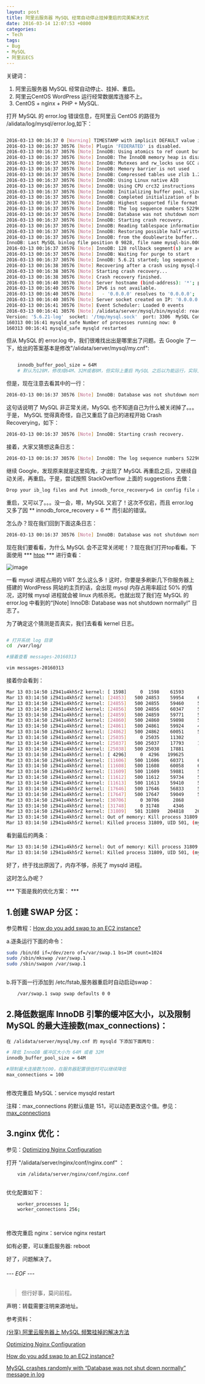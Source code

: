 ```yaml
---
layout: post
title: 阿里云服务器 MySQL 经常自动停止挂掉重启的完美解决方式
date: 2016-03-14 12:07:53 +0800
categories:
- Tech
tags:
- Bug
- MySQL
- 阿里云ECS
---
```



关键词：

1. 阿里云服务器 MySQL 经常自动停止、挂掉、重启。
2. 阿里云CentOS WordPress 运行经常数据库连接不上。
3. CentOS + nginx + PHP + MySQL.

<!-- more -->

打开 MySQL 的 error.log 错误信息，在阿里云 CentOS 的路径为 /alidata/log/mysql/error.log,如下：

``` bash

2016-03-13 00:16:37 0 [Warning] TIMESTAMP with implicit DEFAULT value is deprecated. Please use --explicit_defaults_for_timestamp server option (see documentation for more details).
2016-03-13 00:16:37 30576 [Note] Plugin 'FEDERATED' is disabled.
2016-03-13 00:16:37 30576 [Note] InnoDB: Using atomics to ref count buffer pool pages
2016-03-13 00:16:37 30576 [Note] InnoDB: The InnoDB memory heap is disabled
2016-03-13 00:16:37 30576 [Note] InnoDB: Mutexes and rw_locks use GCC atomic builtins
2016-03-13 00:16:37 30576 [Note] InnoDB: Memory barrier is not used
2016-03-13 00:16:37 30576 [Note] InnoDB: Compressed tables use zlib 1.2.3
2016-03-13 00:16:37 30576 [Note] InnoDB: Using Linux native AIO
2016-03-13 00:16:37 30576 [Note] InnoDB: Using CPU crc32 instructions
2016-03-13 00:16:37 30576 [Note] InnoDB: Initializing buffer pool, size = 64.0M
2016-03-13 00:16:37 30576 [Note] InnoDB: Completed initialization of buffer pool
2016-03-13 00:16:37 30576 [Note] InnoDB: Highest supported file format is Barracuda.
2016-03-13 00:16:37 30576 [Note] InnoDB: The log sequence numbers 52296883 and 52296883 in ibdata files do not match the log sequence number 93636989 in the ib_logfiles!
2016-03-13 00:16:37 30576 [Note] InnoDB: Database was not shutdown normally!
2016-03-13 00:16:37 30576 [Note] InnoDB: Starting crash recovery.
2016-03-13 00:16:37 30576 [Note] InnoDB: Reading tablespace information from the .ibd files...
2016-03-13 00:16:37 30576 [Note] InnoDB: Restoring possible half-written data pages 
2016-03-13 00:16:37 30576 [Note] InnoDB: from the doublewrite buffer...
InnoDB: Last MySQL binlog file position 0 9828, file name mysql-bin.000335
2016-03-13 00:16:37 30576 [Note] InnoDB: 128 rollback segment(s) are active.
2016-03-13 00:16:37 30576 [Note] InnoDB: Waiting for purge to start
2016-03-13 00:16:37 30576 [Note] InnoDB: 5.6.21 started; log sequence number 93636989
2016-03-13 00:16:38 30576 [Note] Recovering after a crash using mysql-bin
2016-03-13 00:16:38 30576 [Note] Starting crash recovery...
2016-03-13 00:16:38 30576 [Note] Crash recovery finished.
2016-03-13 00:16:40 30576 [Note] Server hostname (bind-address): '*'; port: 3306
2016-03-13 00:16:40 30576 [Note] IPv6 is not available.
2016-03-13 00:16:40 30576 [Note]   - '0.0.0.0' resolves to '0.0.0.0';
2016-03-13 00:16:40 30576 [Note] Server socket created on IP: '0.0.0.0'.
2016-03-13 00:16:41 30576 [Note] Event Scheduler: Loaded 0 events
2016-03-13 00:16:41 30576 [Note] /alidata/server/mysql/bin/mysqld: ready for connections.
Version: '5.6.21-log'  socket: '/tmp/mysql.sock'  port: 3306  MySQL Community Server (GPL)
160313 00:16:41 mysqld_safe Number of processes running now: 0
160313 00:16:41 mysqld_safe mysqld restarted


```

但从 MySQL 的 error.log 中，我们很难找出出是哪里出了问题。去 Google 了一下，给出的答案基本是修改"/alidata/server/mysql/my.cnf":

``` bash

	innodb_buffer_pool_size = 64M
	# 默认为128M，修改成64M、32M或者8M，但实际上重启 MySQL 之后以为能运行，实际上过了一会 MySQL 还是会出现不知原因地自动关闭。

```

但是，现在注意去看其中的一行：

``` bash 
2016-03-13 00:16:37 30576 [Note] InnoDB: Database was not shutdown normally!

```

这句话说明了 MySQL 非正常关闭，MySQL 也不知道自己为什么被关闭掉了。。。于是， MySQL 觉得真奇怪，自己又重启了自己的进程开始 Crash Recoverying，如下：

``` bash 
2016-03-13 00:16:37 30576 [Note] InnoDB: Starting crash recovery.

```

接着，大家又猜想这条日志：

``` bash
2016-03-13 00:16:37 30576 [Note] InnoDB: The log sequence numbers 52296883 and 52296883 in ibdata files do not match the log sequence number 93636989 in the ib_logfiles!

```

继续 Google，发现原来就是这里捣鬼，才出现了 MySQL 再重启之后，又继续自动关闭，再重启。于是，尝试按照 StackOverflow 上面的 suggestions 去做：

``` bash
Drop your ib_log files and Put innodb_force_recovery=6 in config file and restart your mysql it will resolve

```

重启，又可以了。。。没一会，嚓，MySQL 又宕了！这次不仅宕，而且 error.log 又多了因 ** innodb_force_recovery = 6 ** 而引起的错误。


怎么办？现在我们回到下面这条日志：

``` bash 
2016-03-13 00:16:37 30576 [Note] InnoDB: Database was not shutdown normally!

```

现在我们要看看，为什么 MySQL 会不正常关闭呢！？现在我们打开top看看。下面使用 *** [htop](http://hisham.hm/htop/) *** 进行查看：




![image](/uploads/htop1.png)

一看 mysql 进程占用的 VIRT 怎么这么多！这时，你要是多刷新几下你服务器上搭建的 WordPress 网站的主页的话，会出现 mysql 内存占用率超过 50% 的情况，这时候 mysql 进程就会被 linux 内核杀死。也就出现了我们在 MySQL 的 error.log 中看到的“[Note] InnoDB: Database was not shutdown normally!” 日志了。

为了确定这个猜测是否真实，我们去看看 kernel 日志。

``` bash

# 打开系统 log 目录
cd  /var/log/

#接着查看 messages-20160313

vim messages-20160313

```

接着你会看到：

``` bash 
Mar 13 03:14:50 iZ941u4kh5rZ kernel: [ 1598]     0  1598    61593      495   0       0             0 AliYunDun
Mar 13 03:14:50 iZ941u4kh5rZ kernel: [24853]   500 24853    59954     6188   0       0             0 php-fpm
Mar 13 03:14:50 iZ941u4kh5rZ kernel: [24855]   500 24855    59460     5555   0       0             0 php-fpm
Mar 13 03:14:50 iZ941u4kh5rZ kernel: [24856]   500 24856    60347     5472   0       0             0 php-fpm
Mar 13 03:14:50 iZ941u4kh5rZ kernel: [24859]   500 24859    59771     5529   0       0             0 php-fpm
Mar 13 03:14:50 iZ941u4kh5rZ kernel: [24860]   500 24860    59898     5773   0       0             0 php-fpm
Mar 13 03:14:50 iZ941u4kh5rZ kernel: [24861]   500 24861    59924     4836   0       0             0 php-fpm
Mar 13 03:14:50 iZ941u4kh5rZ kernel: [24862]   500 24862    60051     5560   0       0             0 php-fpm
Mar 13 03:14:50 iZ941u4kh5rZ kernel: [25035]     0 25035    11302       30   0       0             0 nginx
Mar 13 03:14:50 iZ941u4kh5rZ kernel: [25037]   500 25037    17793     1220   0       0             0 nginx
Mar 13 03:14:50 iZ941u4kh5rZ kernel: [25038]   500 25038    17881      309   0       0             0 nginx
Mar 13 03:14:50 iZ941u4kh5rZ kernel: [ 4296]     0  4296   199625      547   0       0             0 AliHids
Mar 13 03:14:50 iZ941u4kh5rZ kernel: [11606]   500 11606    60371     6174   0       0             0 php-fpm
Mar 13 03:14:50 iZ941u4kh5rZ kernel: [11608]   500 11608    60058     6237   0       0             0 php-fpm
Mar 13 03:14:50 iZ941u4kh5rZ kernel: [11609]   500 11609    59881     5386   0       0             0 php-fpm
Mar 13 03:14:50 iZ941u4kh5rZ kernel: [11612]   500 11612    59734     5895   0       0             0 php-fpm
Mar 13 03:14:50 iZ941u4kh5rZ kernel: [11613]   500 11613    59410     5886   0       0             0 php-fpm
Mar 13 03:14:50 iZ941u4kh5rZ kernel: [17646]   500 17646    56833     5508   0       0             0 php-fpm
Mar 13 03:14:50 iZ941u4kh5rZ kernel: [17647]   500 17647    59049     5495   0       0             0 php-fpm
Mar 13 03:14:50 iZ941u4kh5rZ kernel: [30706]     0 30706     2868       76   0       0             0 mysqld_safe
Mar 13 03:14:50 iZ941u4kh5rZ kernel: [31748]     0 31748     4346       53   0       0             0 anacron
Mar 13 03:14:50 iZ941u4kh5rZ kernel: [31809]   501 31809   204818    26845   0       0             0 mysqld
Mar 13 03:14:50 iZ941u4kh5rZ kernel: Out of memory: Kill process 31809 (mysqld) score 52 or sacrifice child
Mar 13 03:14:50 iZ941u4kh5rZ kernel: Killed process 31809, UID 501, (mysqld) total-vm:819272kB, anon-rss:103500kB, file-rss:3880kB

```

看到最后的两条：

``` bash
Mar 13 03:14:50 iZ941u4kh5rZ kernel: Out of memory: Kill process 31809 (mysqld) score 52 or sacrifice child
Mar 13 03:14:50 iZ941u4kh5rZ kernel: Killed process 31809, UID 501, (mysqld) total-vm:819272kB, anon-rss:103500kB, file-rss:3880kB

```

好了，终于找出原因了，内存不够，杀死了 mysqld 进程。

这时怎么办呢？



*** 下面是我的优化方案： ***

## 1.创建 SWAP 分区：
	
参见教程：[How do you add swap to an EC2 instance?](http://stackoverflow.com/questions/17173972/how-do-you-add-swap-to-an-ec2-instance)

	
a.逐条运行下面的命令：


``` bash
sudo /bin/dd if=/dev/zero of=/var/swap.1 bs=1M count=1024
sudo /sbin/mkswap /var/swap.1
sudo /sbin/swapon /var/swap.1
	
```
	
b.将下面一行添加到 /etc/fstab,服务器重启时自动启动swap：


``` bash
	/var/swap.1 swap swap defaults 0 0

```

## 2.降低数据库 InnoDB 引擎的缓冲区大小，以及限制 MySQL 的最大连接数(max_connections)：

	在 /alidata/server/mysql/my.cnf 的 mysqld 下添加下面两句：

``` bash
# 降低 InnoDB 缓冲区大小为 64M 或者 32M
innodb_buffer_pool_size = 64M
	
#限制最大连接数为100，在服务器配置很低时可以继续降低
max_connections = 100
	
```
	
修改完重启 MySQL：service mysqld restart

注释：max_connections 的默认值是 151，可以动态更改这个值。参见：[max_connections](https://dev.mysql.com/doc/refman/5.5/en/server-system-variables.html#sysvar_max_connections)
	
	
## 3.nginx 优化：

参见：[Optimizing Nginx Configuration](https://easyengine.io/tutorials/nginx/optimization/)
	
打开 "/alidata/server/nginx/conf/nginx.conf" ：
	
``` bash	
	vim /alidata/server/nginx/conf/nginx.conf 
	
```
	
优化配置如下：
	
``` bash
	worker_processes 1;
	worker_connections 256;

	
```

修改完重启 nginx：service nginx restart
	
	
如有必要，可以重启服务器: reboot
	

好了，问题解决了。

###### --- EOF ---
 
 
  
<blockquote class="blockquote-center">但行好事，莫问前程。</blockquote>
 
  

声明：转载需要注明来源地址。


参考资料：

[(分享) 阿里云服务器上 MySQL 频繁挂掉的解决方法](http://www.ipeld.net/archives/8420.html)

[Optimizing Nginx Configuration](https://easyengine.io/tutorials/nginx/optimization/)

[How do you add swap to an EC2 instance?](http://stackoverflow.com/questions/17173972/how-do-you-add-swap-to-an-ec2-instance)

[MySQL crashes randomly with “Database was not shut down normally” message in log](http://dba.stackexchange.com/questions/54200/mysql-crashes-randomly-with-database-was-not-shut-down-normally-message-in-log)








